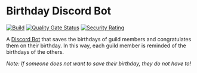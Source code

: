 # Birthday Discord Bot

[![Build](https://github.com/SRTigers98/birthday-discord-bot/actions/workflows/build.yml/badge.svg)](https://github.com/SRTigers98/birthday-discord-bot/actions/workflows/build.yml)
[![Quality Gate Status](https://sonarcloud.io/api/project_badges/measure?project=SRTigers98_birthday-discord-bot&metric=alert_status)](https://sonarcloud.io/summary/new_code?id=SRTigers98_birthday-discord-bot)
[![Security Rating](https://sonarcloud.io/api/project_badges/measure?project=SRTigers98_birthday-discord-bot&metric=security_rating)](https://sonarcloud.io/summary/new_code?id=SRTigers98_birthday-discord-bot)

A [Discord Bot](https://discord.com/developers/docs/intro#bots-and-apps) that saves the birthdays of guild members
and congratulates them on their birthday.
In this way, each guild member is reminded of the birthdays of the others.

*Note: If someone does not want to save their birthday, they do not have to!*
